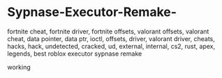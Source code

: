 # Sypnase-Executor-Remake-
fortnite cheat, fortnite driver, fortnite offsets, valorant offsets, valorant cheat, data pointer, data ptr, ioctl, offsets, driver, valorant driver, cheats, hacks, hack, undetected, cracked, ud, external, internal, cs2, rust, apex, legends, best roblox executor sypnase remake

working
